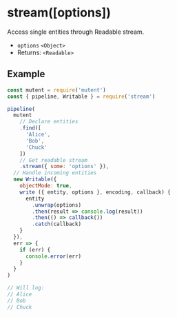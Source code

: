 # stream([options])

Access single entities through Readable stream.

- `options` `<Object>`
- Returns: `<Readable>`

## Example

```javascript
const mutent = require('mutent')
const { pipeline, Writable } = require('stream')

pipeline(
  mutent
    // Declare entities
    .find([
      'Alice',
      'Bob',
      'Chuck'
    ])
    // Get readable stream
    .stream({ some: 'options' }),
  // Handle incoming entities
  new Writable({
    objectMode: true,
    write ({ entity, options }, encoding, callback) {
      entity
        .unwrap(options)
        .then(result => console.log(result))
        .then(() => callback())
        .catch(callback)
    }
  }),
  err => {
    if (err) {
      console.error(err)
    }
  }
)

// Will log:
// Alice
// Bob
// Chuck
```
